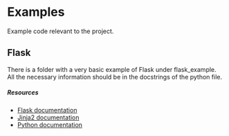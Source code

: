 # Examples
Example code relevant to the project.  

## Flask 
   There is a folder with a very basic example of Flask under flask_example.  
   All the necessary information should be in the docstrings of the python file.
   
   ##### Resources
   * [Flask documentation](http://flask.pocoo.org/)  
   * [Jinja2 documentation](http://jinja.pocoo.org/)  
   * [Python documentation](https://docs.python.org/3/)
